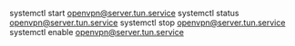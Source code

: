 systemctl start openvpn@server.tun.service
systemctl status openvpn@server.tun.service
systemctl stop openvpn@server.tun.service
systemctl enable openvpn@server.tun.service
